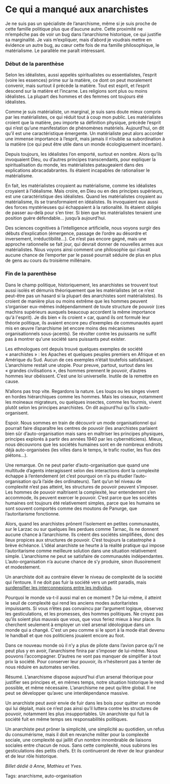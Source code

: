 # Ce qui a manqué aux anarchistes

Je ne suis pas un spécialiste de l’anarchisme, même si je suis proche de cette famille politique plus que d’aucune autre. Cette proximité ne m’empêche pas de voir un bug dans l’anarchisme historique, ce qui justifie sa marginalité. Je vais m’expliquer, mais d’abord je voudrais mettre en évidence un autre bug, au cœur cette fois de ma famille philosophique, le matérialisme. Le parallèle me paraît intéressant.<span id="more-17427"></span>

### Début de la parenthèse

Selon les idéalistes, aussi appelés spiritualistes ou essentialistes, l’esprit (voire les essences) prime sur la matière, ce dont on peut moralement convenir, mais surtout il précède la matière. Tout est esprit, et l’esprit descend sur la matière et l’incarne. Les religions sont plus ou moins idéalistes. La plupart des hommes et des femmes ont toujours été idéalistes.

Comme je suis matérialiste, un marginal, je suis sans doute mieux compris par les matérialistes, ce qui réduit tout à coup mon public. Les matérialistes croient que la matière, peu importe sa définition physique, précède l’esprit qui n’est qu’une manifestation de phénomènes matériels. Aujourd’hui, on dit qu’il est une caractéristique émergente. Un matérialiste peut alors accorder une immense importance à l’esprit, mais jamais il n’oublie sa subordination à la matière (ce qui peut être utile dans un monde écologiquement incertain).

Depuis toujours, les idéalistes l’on emporté, surtout en nombre. Alors qu’ils invoquaient Dieu, ou d’autres principes transcendants, pour expliquer la spiritualisation du monde, les matérialistes pataugeaient dans des explications abracadabrantes. Ils étaient incapables de rationaliser le matérialisme.

En fait, les matérialistes croyaient au matérialisme, comme les idéalistes croyaient à l’idéalisme. Mais croire, en Dieu ou en des principes supérieurs, est une caractéristique des idéalistes. Quand les matérialistes croyaient au matérialisme, ils se transformaient en idéalistes. Ils invoquaient eux aussi des forces mystérieuses qui échappaient à la rationalité. Ils étaient obligés de passer au-delà pour s’en tirer. Si bien que les matérialistes tenaient une position guère défendable… jusqu’à aujourd’hui.

Des sciences cognitives à l’intelligence artificielle, nous voyons surgir des débuts d’explication (émergence, passage de l’ordre au désordre et inversement, irréductibilité…). Ce n’est pas encore gagné, mais une approche rationnelle se fait jour, qui devrait donner de nouvelles armes aux matérialistes. Nous voyons ainsi comment une philosophie qui n’avait aucune chance de l’emporter par le passé pourrait séduire de plus en plus de gens au cours du troisième millénaire.

### Fin de la parenthèse

Dans le champ politique, historiquement, les anarchistes se trouvent tout aussi isolés et démunis théoriquement que les matérialistes (et ce n’est peut-être pas un hasard si la plupart des anarchistes sont matérialistes). Ils croient de manière plus ou moins extrême que les hommes peuvent s’organiser eux-mêmes indépendamment de toute structure de pouvoir (ces machins supérieurs auxquels beaucoup accordent la même importance qu'à l'esprit). Je dis bien « ils croient » car, quand ils ont formulé leur théorie politique, ils avaient encore peu d’exemples de communautés ayant mis en œuvre l’anarchisme (et encore moins des mécanismes organisationnels sous-jacents). Se révolter contre les puissants ne suffit pas à montrer qu'une société sans puissants peut exister.

Les ethnologues ont depuis trouvé quelques exemples de société « anarchistes » : les Apaches et quelques peuples premiers en Afrique et en Amérique du Sud. Aucun de ces exemples n’était toutefois satisfaisant. L’anarchisme restait une utopie. Pour preuve, partout, surtout dans les « grandes civilisations », des hommes prennent le pouvoir, d’autres hommes leur obéissent. C’est une loi universelle. Inutile de la remettre en cause.

N’allons pas trop vite. Regardons la nature. Les loups ou les singes vivent en hordes hiérarchiques comme les hommes. Mais les oiseaux, notamment les moineaux migrateurs, ou quelques insectes, comme les fourmis, vivent plutôt selon les principes anarchistes. On dit aujourd’hui qu’ils s’auto-organisent.

Espoir. Nous sommes en train de découvrir un mode organisationnel qui pourrait faire disparaître les centres de pouvoir (les anarchistes parlaient bien sûr d’auto-organisation mais sans en maîtriser les principes physiques, principes explorés à partir des années 1940 par les cybernéticiens). Mieux, nous découvrons que les sociétés humaines sont en de nombreux endroits déjà auto-organisées (les villes dans le temps, le trafic routier, les flux des piétons...).

Une remarque. On ne peut parler d’auto-organisation que quand une multitude d’agents interagissent selon des interactions dont la complexité échappe à l’entendement (et c’est pourquoi on n’a pu étudier l’auto-organisation qu’à l’aide des ordinateurs). Tant qu’un tel niveau de complexité n’est pas atteint, les structures de pouvoir peuvent s’imposer. Les hommes de pouvoir maîtrisent la complexité, leur entendement s’en accommode, ils peuvent exercer le pouvoir. C’est parce que les sociétés humaines ont toujours été relativement simples, parce que les humains se sont souvent comportés comme des moutons de Panurge, que l’autoritarisme fonctionne.

Alors, quand les anarchistes prônent l’isolement en petites communautés, sur le Larzac ou sur quelques îles perdues comme Tarnac, ils ne donnent aucune chance à l’anarchisme. Ils créent des sociétés simplifiées, donc des lieux propices aux structures de pouvoir. C’est toujours la catastrophe à brève échéance. L’idéal anarchiste se heurte à la réalité pratique qui impose l’autoritarisme comme meilleure solution dans une situation relativement simple. L’anarchisme ne peut se satisfaire de communautés indépendantes. L’auto-organisation n’a aucune chance de s’y produire, sinon illusoirement et modestement.

Un anarchiste doit au contraire élever le niveau de complexité de la société qui l’entoure. Il ne doit pas fuir la société vers un petit paradis, mais [surdensifier les interconnexions entre les individus](http://blog.tcrouzet.com/2010/05/08/la-liberte-le-lien/).

Pourquoi le monde va-t-il aussi mal en ce moment ? De lui-même, il atteint le seuil de complexité qui rend les anciens modes autoritaristes impuissants. Si vous n’êtes pas convaincu par l’argument logique, observez les gesticulations, et les promesses, des hommes politiques. Ne croyez pas qu’ils soient plus mauvais que vous, que vous feriez mieux à leur place. Ils cherchent seulement à employer un vieil arsenal idéologique dans un monde qui a changé. C'est un peu comme si le sport à la mode était devenu le handball et que nos politiciens jouaient encore au foot.

Dans ce nouveau monde où il n’y a plus de pilote dans l’avion parce qu’il ne peut plus y en avoir, l’anarchisme finira par s’imposer de lui-même. Nous pouvons l’accompagner. D’autres ne vont pas manquer de simplifier à tout prix la société. Pour conserver leur pouvoir, ils n’hésiteront pas à tenter de nous réduire en automates serviles.

Résumé. L’anarchisme dispose aujourd’hui d’un arsenal théorique pour justifier ses principes et, en mêmes temps, notre situation historique le rend possible, et même nécessaire. L’anarchisme ne peut qu’être global. Il ne peut se développer qu’avec une interdépendance massive.

Un anarchiste peut avoir envie de fuir dans les bois pour quitter un monde qui lui déplait, mais ce n’est pas ainsi qu’il luttera contre les structures de pouvoir, notamment les plus insupportables. Un anarchiste qui fuit la société fuit en même temps ses responsabilités politiques.

Un anarchiste peut prôner la simplicité, une simplicité au quotidien, un refus du consumérisme, mais il doit en revanche militer pour la complexité sociale, une complexité qui jaillit d’un nombre innombrable de liaisons sociales entre chacun de nous. Sans cette complexité, nous subirons les gesticulations des petits chefs. Et ils continueront de rêver de leur grandeur et de leur rôle historique.

*Billet dédié à Anne, Mathieu et Yves.*

Tags: anarchisme, auto-organisation